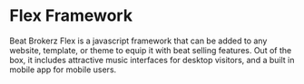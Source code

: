 Flex Framework
====

Beat Brokerz Flex is a javascript framework that can be added to any website, template, or theme to equip it with beat selling features. Out of the box, it includes attractive music interfaces for desktop visitors, and a built in mobile app for mobile users.
